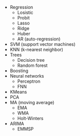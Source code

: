 * Regression
  * Losistic
  * Probit
  * Lasso
  * Ridge
  * Huber
  * AR (auto-regression)
* SVM (support vector machines)
* KNN (k-nearest neighbor)
* Trees
  * Decision tree
  * Random forest
* Boosting
* Neural networks
  * Perceptron
  * FNN
* KMeans
* PCA
* MA (moving average)
  * EMA
  * WMA
  * Holt-Winters
* ARIMA
  * EMMSP
